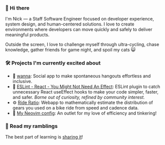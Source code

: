 ### 👋 Hi there

I'm Nick — a Staff Software Engineer focused on developer experience, system design, and human-centered solutions. I love to create environments where developers can move quickly and safely to deliver meaningful products.

Outside the screen, I love to challenge myself through ultra-cycling, chase knowledge, gather friends for game night, and spoil my cats 😺

### 🛠️ Projects I'm currently excited about

- 💬 [wanna](https://wanna.social): Social app to make spontaneous hangouts effortless and inclusive.
- 🔎 [ESLint - React - You Might Not Need An Effect](https://github.com/NickvanDyke/eslint-plugin-react-you-might-not-need-an-effect): ESLint plugin to catch unnecessary React useEffect hooks to make your code simpler, faster, and safer. _Borne out of curiosity, refined by community interest._
- ⚙️ [Ride Ratio](https://rideratio.cc/): Webapp to mathematically estimate the distribution of gears you used on a bike ride from speed and cadence data.
- 🔧 [My Neovim config](https://github.com/NickvanDyke/kickstart.nvim): An outlet for my love of efficiency and tinkering!

### 📖 Read my ramblings

The best part of learning is [sharing it](https://dev.to/nick_van_dyke)!
